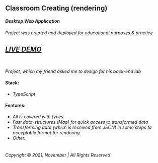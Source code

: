 ## Classroom Creating (rendering)
#### _Desktop Web Application_
###### Project was created and deployed for educational purposes & practice

## [_LIVE DEMO_](http://classroom-creating-typescript-task.surge.sh/)
&nbsp;

_Project, which my friend asked me to design for his back-end lab_
#### Stack:
* _TypeScript_
#### Features:
* _All is covered with types_
* _Fast data-structures (Map) for quick access to transformed data_
* _Transforming data (which is received from JSON) in some steps to acceptable format for rendering_
* _Other.._
  &nbsp;
  &nbsp;  
  &nbsp;
###### Copyright © 2021, November | All Rights Reserved
